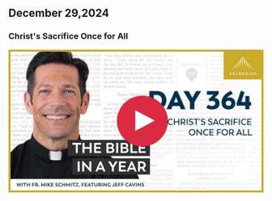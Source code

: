 ## December 29,2024

### Christ's Sacrifice Once for All

[![Christ's Sacrifice Once for All](https://raw.githubusercontent.com/linusjf/BIAY/main/December/jpgs/Day364.jpg)](https://youtu.be/Uj16LVInOE4 "Christ's Sacrifice Once for All")

